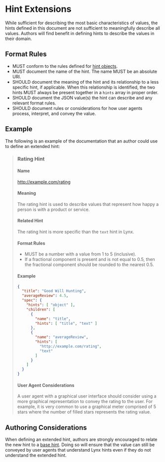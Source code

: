 # Hint Extensions

While sufficient for describing the most basic characteristics of values, the hints defined in this document are not sufficient to meaningfully describe all values. Authors will find benefit in defining hints to describe the values in their domain.

## Format Rules

- MUST conform to the rules defined for [hint objects](#hint-object).
- MUST document the name of the hint. The name MUST be an absolute URI.
- SHOULD document the meaning of the hint and its relationship to a less specific hint, if applicable. When this relationship is identified, the two hints MUST always be present together in a `hints` array in proper order.
- SHOULD document the JSON value(s) the hint can describe and any relevant format rules.
- SHOULD document rules or considerations for how user agents process, interpret, and convey the value.

## Example

The following is an example of the documentation that an author could use to define an extended hint:

> ### Rating Hint
>
> #### Name
> http://example.com/rating
>
> #### Meaning
> The rating hint is used to describe values that represent how
> happy a person is with a product or service.
>
> #### Related Hint
> The rating hint is more specific than the `text` hint in Lynx.
>
> #### Format Rules
> - MUST be a number with a value from 1 to 5 (inclusive).
> - If a fractional component is present and is not equal to 0.5,
> then the fractional component should be rounded to the
> nearest 0.5.
>
> #### Example
> ```json
> {
>   "title": "Good Will Hunting",
>   "averageReview": 4.5,
>   "spec": {
>     "hints": [ "object" ],
>     "children": [
>       {
>         "name": "title",
>         "hints": [ "title", "text" ]
>       },
>       {
>         "name": "averageReview",
>         "hints": [
>           "http://example.com/rating",
>           "text"
>         ]
>       }
>     ]
>   }
> }
> ```
>
> #### User Agent Considerations
> A user agent with a graphical user interface should consider
> using a more graphical representation to convey the rating to
> the user. For example, it is very common to use a graphical
> meter comprised of 5 stars where the number of filled stars
> represents the rating value.


## Authoring Considerations

When defining an extended hint, authors are strongly encouraged to relate the new hint to a [base hint](#base-hints). Doing so will ensure that the value can still be conveyed by user agents that understand Lynx hints even if they do not understand the extended hint.
